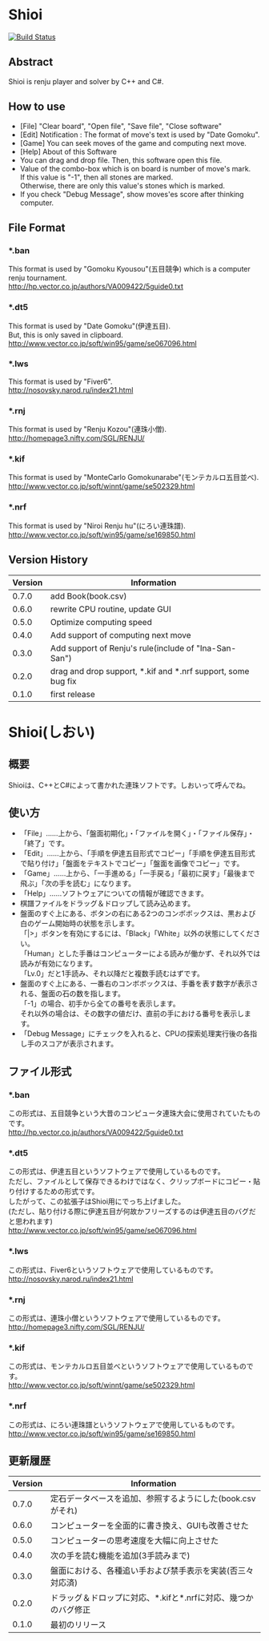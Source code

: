 # Shioi

[![Build Status](https://travis-ci.org/YSRKEN/Shioi.svg?branch=master)](https://travis-ci.org/YSRKEN/Shioi)
## Abstract
Shioi is renju player and solver by C++ and C#.

## How to use
- [File] "Clear board", "Open file", "Save file", "Close software"
- [Edit] Notification : The format of move's text is used by "Date Gomoku".
- [Game] You can seek moves of the game and computing next move.
- [Help] About of this Software
- You can drag and drop file. Then, this software open this file.
- Value of the combo-box which is on board is number of move's mark.  
If this value is "-1", then all stones are marked.  
Otherwise, there are only this value's stones which is marked.
- If you check "Debug Message", show moves'es score after thinking computer.

## File Format
### *.ban
This format is used by "Gomoku Kyousou"(五目競争) which is a computer renju tournament.  
http://hp.vector.co.jp/authors/VA009422/5guide0.txt

### *.dt5
This format is used by "Date Gomoku"(伊達五目).  
But, this is only saved in clipboard.  
http://www.vector.co.jp/soft/win95/game/se067096.html

### *.lws
This format is used by "Fiver6".  
http://nosovsky.narod.ru/index21.html

### *.rnj
This format is used by "Renju Kozou"(連珠小僧).  
http://homepage3.nifty.com/SGL/RENJU/

### *.kif
This format is used by "MonteCarlo Gomokunarabe"(モンテカルロ五目並べ).  
http://www.vector.co.jp/soft/winnt/game/se502329.html

### *.nrf
This format is used by "Niroi Renju hu"(にろい連珠譜).  
http://www.vector.co.jp/soft/win95/game/se169850.html

## Version History
|Version|Information|
|-------|-----------|
|0.7.0|add Book(book.csv)|
|0.6.0|rewrite CPU routine, update GUI|
|0.5.0|Optimize computing speed|
|0.4.0|Add support of computing next move|
|0.3.0|Add support of Renju's rule(include of "Ina-San-San")|
|0.2.0|drag and drop support, \*.kif and \*.nrf support, some bug fix|
|0.1.0|first release|

# Shioi(しおい)

## 概要
Shioiは、C++とC#によって書かれた連珠ソフトです。しおいって呼んでね。

## 使い方
- 「File」……上から、「盤面初期化」・「ファイルを開く」・「ファイル保存」・「終了」です。
- 「Edit」……上から、「手順を伊達五目形式でコピー」「手順を伊達五目形式で貼り付け」「盤面をテキストでコピー」「盤面を画像でコピー」です。
- 「Game」……上から、「一手進める」「一手戻る」「最初に戻す」「最後まで飛ぶ」「次の手を読む」になります。
- 「Help」……ソフトウェアについての情報が確認できます。
- 棋譜ファイルをドラッグ＆ドロップして読み込めます。
- 盤面のすぐ上にある、ボタンの右にある2つのコンボボックスは、黒および白のゲーム開始時の状態を示します。  
「|>」ボタンを有効にするには、「Black」「White」以外の状態にしてください。  
「Human」とした手番はコンピューターによる読みが働かず、それ以外では読みが有効になります。  
「Lv.0」だと1手読み、それ以降だと複数手読むはずです。
- 盤面のすぐ上にある、一番右のコンボボックスは、手番を表す数字が表示される、盤面の石の数を指します。  
「-1」の場合、初手から全ての番号を表示します。  
それ以外の場合は、その数字の値だけ、直前の手における番号を表示します。
- 「Debug Message」にチェックを入れると、CPUの探索処理実行後の各指し手のスコアが表示されます。


## ファイル形式
### *.ban
この形式は、五目競争という大昔のコンピュータ連珠大会に使用されていたものです。  
http://hp.vector.co.jp/authors/VA009422/5guide0.txt

### *.dt5
この形式は、伊達五目というソフトウェアで使用しているものです。  
ただし、ファイルとして保存できるわけではなく、クリップボードにコピー・貼り付けするための形式です。  
したがって、この拡張子はShioi用にでっち上げました。  
(ただし、貼り付ける際に伊達五目が何故かフリーズするのは伊達五目のバグだと思われます)  
http://www.vector.co.jp/soft/win95/game/se067096.html

### *.lws
この形式は、Fiver6というソフトウェアで使用しているものです。  
http://nosovsky.narod.ru/index21.html

### *.rnj
この形式は、連珠小僧というソフトウェアで使用しているものです。  
http://homepage3.nifty.com/SGL/RENJU/

### *.kif
この形式は、モンテカルロ五目並べというソフトウェアで使用しているものです。  
http://www.vector.co.jp/soft/winnt/game/se502329.html

### *.nrf
この形式は、にろい連珠譜というソフトウェアで使用しているものです。  
http://www.vector.co.jp/soft/win95/game/se169850.html

## 更新履歴
|Version|Information|
|-------|-----------|
|0.7.0|定石データベースを追加、参照するようにした(book.csvがそれ)
|0.6.0|コンピューターを全面的に書き換え、GUIも改善させた|
|0.5.0|コンピューターの思考速度を大幅に向上させた|
|0.4.0|次の手を読む機能を追加(3手読みまで)|
|0.3.0|盤面における、各種追い手および禁手表示を実装(否三々対応済)|
|0.2.0|ドラッグ＆ドロップに対応、\*.kifと\*.nrfに対応、幾つかのバグ修正|
|0.1.0|最初のリリース|
